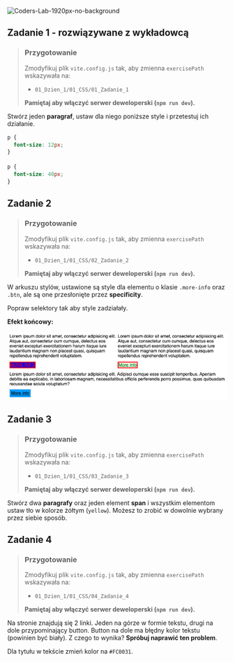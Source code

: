 ![Coders-Lab-1920px-no-background](https://user-images.githubusercontent.com/30623667/104709394-2cabee80-571f-11eb-9518-ea6a794e558e.png)


## Zadanie 1 - rozwiązywane z wykładowcą

> ### Przygotowanie
>
> Zmodyfikuj plik `vite.config.js` tak, aby zmienna `exercisePath` wskazywała na:
>
> - `01_Dzien_1/01_CSS/01_Zadanie_1`
>
> **Pamiętaj aby włączyć serwer deweloperski (`npm run dev`).**

Stwórz jeden **paragraf**, ustaw dla niego poniższe style i przetestuj ich działanie.

```css
p {
  font-size: 12px;
}

p {
  font-size: 40px;
}
```


## Zadanie 2

> ### Przygotowanie
>
> Zmodyfikuj plik `vite.config.js` tak, aby zmienna `exercisePath` wskazywała na:
>
> - `01_Dzien_1/01_CSS/02_Zadanie_2`
>
> **Pamiętaj aby włączyć serwer deweloperski (`npm run dev`).**

W arkuszu stylów, ustawione są style dla elementu o klasie `.more-info` oraz `.btn`, ale są one przesłonięte przez **specificity**.

Popraw selektory tak aby style zadziałały.

**Efekt końcowy:**

![Task01](images/task01.png)


## Zadanie 3

> ### Przygotowanie
>
> Zmodyfikuj plik `vite.config.js` tak, aby zmienna `exercisePath` wskazywała na:
>
> - `01_Dzien_1/01_CSS/03_Zadanie_3`
>
> **Pamiętaj aby włączyć serwer deweloperski (`npm run dev`).**

Stwórz dwa **paragrafy** oraz jeden element **span** i wszystkim elementom ustaw tło w kolorze żółtym (`yellow`). Możesz to zrobić w dowolnie wybrany przez siebie sposób.


## Zadanie 4

> ### Przygotowanie
>
> Zmodyfikuj plik `vite.config.js` tak, aby zmienna `exercisePath` wskazywała na:
>
> - `01_Dzien_1/01_CSS/04_Zadanie_4`
>
> **Pamiętaj aby włączyć serwer deweloperski (`npm run dev`).**

Na stronie znajdują się 2 linki. Jeden na górze w formie tekstu, drugi na dole przypominający button. Button na dole ma błędny kolor tekstu (powinien być biały). Z czego to wynika? **Spróbuj naprawić ten problem**.

Dla tytułu w tekście zmień kolor na `#FC0031`.
